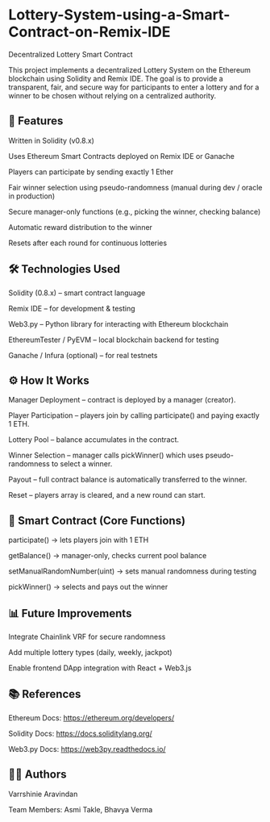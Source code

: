# Lottery-System-using-a-Smart-Contract-on-Remix-IDE

Decentralized Lottery Smart Contract

This project implements a decentralized Lottery System on the Ethereum blockchain using Solidity and Remix IDE. The goal is to provide a transparent, fair, and secure way for participants to enter a lottery and for a winner to be chosen without relying on a centralized authority.

## 🚀 Features

Written in Solidity (v0.8.x)

Uses Ethereum Smart Contracts deployed on Remix IDE or Ganache

Players can participate by sending exactly 1 Ether

Fair winner selection using pseudo-randomness (manual during dev / oracle in production)

Secure manager-only functions (e.g., picking the winner, checking balance)

Automatic reward distribution to the winner

Resets after each round for continuous lotteries

## 🛠️ Technologies Used

Solidity (0.8.x) – smart contract language

Remix IDE – for development & testing

Web3.py – Python library for interacting with Ethereum blockchain

EthereumTester / PyEVM – local blockchain backend for testing

Ganache / Infura (optional) – for real testnets


## ⚙️ How It Works

Manager Deployment – contract is deployed by a manager (creator).

Player Participation – players join by calling participate() and paying exactly 1 ETH.

Lottery Pool – balance accumulates in the contract.

Winner Selection – manager calls pickWinner() which uses pseudo-randomness to select a winner.

Payout – full contract balance is automatically transferred to the winner.

Reset – players array is cleared, and a new round can start.

## 📜 Smart Contract (Core Functions)

participate() → lets players join with 1 ETH

getBalance() → manager-only, checks current pool balance

setManualRandomNumber(uint) → sets manual randomness during testing

pickWinner() → selects and pays out the winner



## 📊 Future Improvements

Integrate Chainlink VRF for secure randomness

Add multiple lottery types (daily, weekly, jackpot)

Enable frontend DApp integration with React + Web3.js

## 📚 References

Ethereum Docs: https://ethereum.org/developers/

Solidity Docs: https://docs.soliditylang.org/

Web3.py Docs: https://web3py.readthedocs.io/

## 👩‍💻 Authors

Varrshinie Aravindan

Team Members: Asmi Takle, Bhavya Verma

